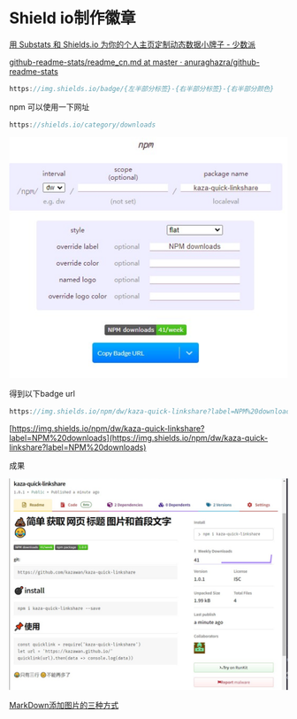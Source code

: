 # Shield io制作徽章

[用 Substats 和 Shields.io 为你的个人主页定制动态数据小牌子 - 少数派](https://sspai.com/post/59593)

[github-readme-stats/readme_cn.md at master · anuraghazra/github-readme-stats](https://github.com/anuraghazra/github-readme-stats/blob/master/docs/readme_cn.md)

```jsx
https://img.shields.io/badge/{左半部分标签}-{右半部分标签}-{右半部分颜色}
```

npm 可以使用一下网址

```jsx
https://shields.io/category/downloads
```

![Untitled](Shield%20io%E5%88%B6%E4%BD%9C%E5%BE%BD%E7%AB%A0%20577c0c6486d14bfd8c6a57b44819b200/Untitled.png)

得到以下badge url

```jsx
https://img.shields.io/npm/dw/kaza-quick-linkshare?label=NPM%20downloads
```

[https://img.shields.io/npm/dw/kaza-quick-linkshare?label=NPM%20downloads](https://img.shields.io/npm/dw/kaza-quick-linkshare?label=NPM%20downloads)

成果

![Untitled](Shield%20io%E5%88%B6%E4%BD%9C%E5%BE%BD%E7%AB%A0%20577c0c6486d14bfd8c6a57b44819b200/Untitled%201.png)

[MarkDown添加图片的三种方式](https://www.jianshu.com/p/280c6a6f2594)